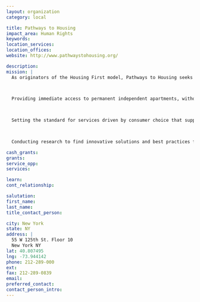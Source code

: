 ```yaml
---
layout: organization
category: local

title: Pathways to Housing
impact_area: Human Rights
keywords: 
location_services: 
location_offices: 
website: http://www.pathwaystohousing.org/

description: 
mission: |
  As originators of the Housing First model, Pathways to Housing seeks to transform individual lives by ending homelessness and supporting recovery for those with psychiatric disabilities.  We believe housing is a basic human right, and aspire to change the practice of homeless services by:

  

  Providing immediate access to permanent independent apartments, without preconditions

  

  Setting the standard for services driven by consumer choice that support recovery and community integration

  

  Conducting research to find innovative solutions and best practices for those who suffer from mental illness and homelessness

cash_grants: 
grants: 
service_opp: 
services: 

learn: 
cont_relationship: 

salutation: 
first_name: 
last_name: 
title_contact_person: 

city: New York
state: NY
address: |
  55 W 125th St. Floor 10  
  New York NY 
lat: 40.807495
lng: -73.944142
phone: 212-289-000
ext: 
fax: 212-289-0839
email: 
preferred_contact: 
contact_person_intro: 
---
```

